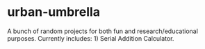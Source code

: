 # urban-umbrella
A bunch of random projects for both fun and research/educational purposes. Currently includes: 1) Serial Addition Calculator.
